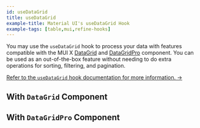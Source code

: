 ```yaml
---
id: useDataGrid
title: useDataGrid
example-title: Material UI's useDataGrid Hook
example-tags: [table,mui,refine-hooks]
---
```


You may use the `useDataGrid` hook to process your data with features compatible with the MUI X [DataGrid](https://mui.com/x/react-data-grid/) and [DataGridPro](https://mui.com/x/react-data-grid/) component. You can be used as an out-of-the-box feature without needing to do extra operations for sorting, filtering, and pagination.

[Refer to the `useDataGrid` hook documentation for more information. →](/docs/api-reference/mui/hooks/useDataGrid)


## With `DataGrid` Component

<CodeSandboxExample path="table-material-ui-use-data-grid" />

## With `DataGridPro` Component

<CodeSandboxExample path="table-material-ui-data-grid-pro" />
